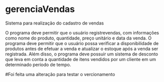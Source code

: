 # gerenciaVendas
Sistema para realização do cadastro de vendas

O programa deve permitir que o usuário registrevendas,
com informações como nome do produto, quantidade, preço unitário e data da venda.
O programa deve permitir que o usuário possa verificar a disponibilidade de produtos antes de
efetuar a venda e atualizar o estoque após a venda ser registrada. Além disso, o programa
deve possuir um sistema de desconto que leva em conta a quantidade de itens vendidos por
um cliente em um determinado período de tempo.



#Foi feita uma alteração para testar o vercionamento